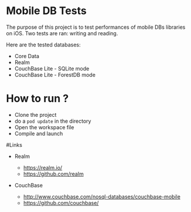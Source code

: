 # Mobile DB Tests
The purpose of this project is to test performances of mobile DBs libraries on iOS. Two tests are ran: writing and reading.

Here are the tested databases:
- Core Data
- Realm
- CouchBase Lite - SQLite mode
- CouchBase Lite - ForestDB mode

# How to run ?
- Clone the project
- do a ``pod update`` in the directory
- Open the workspace file
- Compile and launch

#Links
- Realm
	- https://realm.io/
	- https://github.com/realm

- CouchBase
	- http://www.couchbase.com/nosql-databases/couchbase-mobile
	- https://github.com/couchbase/

